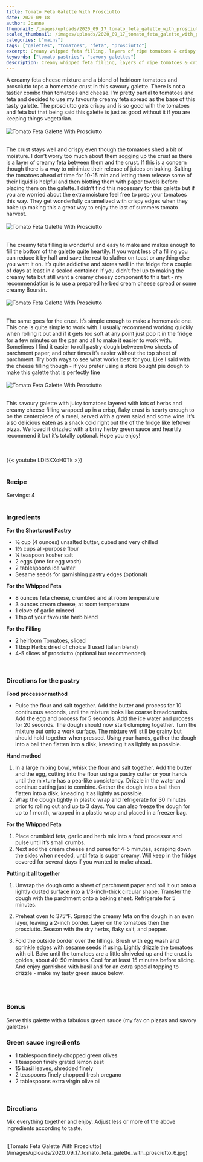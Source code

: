 ```yaml
---
title: Tomato Feta Galette With Prosciutto
date: 2020-09-18
author: Joanne
thumbnail: /images/uploads/2020_09_17_tomato_feta_galette_with_prosciutto_1.jpg
scaled_thumbnail: /images/uploads/2020_09_17_tomato_feta_galette_with_prosciutto_0.jpg
categories: ["mains"]
tags: ["galettes", "tomatoes", "feta", "prosciutto"]
excerpt: Creamy whipped feta filling, layers of ripe tomatoes & crispy prosciutto wrapped up in a buttery crust 
keywords: ["tomato pastries", "savory galettes"]
description: Creamy whipped feta filling, layers of ripe tomatoes & crispy prosciutto wrapped up in a buttery crust 
---
```


A creamy feta cheese mixture and a blend of heirloom tomatoes and prosciutto tops a homemade crust in this savoury galette. There is not a tastier combo than tomatoes and cheese. I’m pretty partial to tomatoes and feta and decided to use my favourite creamy feta spread as the base of this tasty galette. The prosciutto gets crispy and is so good with the tomatoes and feta but that being said this galette is just as good without it if you are keeping things vegetarian. 
</br>
</br>
![Tomato Feta Galette With Prosciutto](/images/uploads/2020_09_17_tomato_feta_galette_with_prosciutto_2.jpg)
</br>
</br>

The crust stays well and crispy even though the tomatoes shed a bit of moisture. I don’t worry too much about them sogging up the crust as there is a layer of creamy feta between them and the crust. If this is a concern though there is a way to minimize their release of juices on baking. Salting the tomatoes ahead of time for 10-15 min and letting them release some of their liquid is helpful and then blotting them with paper towels before placing them on the galette. I didn’t find this necessary for this galette but if you are worried about the extra moisture feel free to prep your tomatoes this way. They get wonderfully caramelized with crispy edges when they bake up making this a great way to enjoy the last of summers tomato harvest. 
</br>
</br>
![Tomato Feta Galette With Prosciutto](/images/uploads/2020_09_17_tomato_feta_galette_with_prosciutto_3.jpg)
</br>
</br>

The creamy feta filling is wonderful and easy to make and makes enough to fill the bottom of the galette quite heartily. If you want less of a filling you can reduce it by half and save the rest to slather on toast or anything else you want it on. It’s quite addictive and stores well in the fridge for a couple of days at least in a sealed container. If you didn’t feel up to making the creamy feta but still want a creamy cheesy component to this tart - my recommendation is to use a prepared herbed cream cheese spread or some creamy Boursin. 
</br>
</br>
![Tomato Feta Galette With Prosciutto](/images/uploads/2020_09_17_tomato_feta_galette_with_prosciutto_4.jpg)
</br>
</br>

The same goes for the crust. It’s simple enough to make a homemade one. This one is quite simple to work with. I usually recommend working quickly when rolling it out and if it gets too soft at any point just pop it in the fridge for a few minutes on the pan and all to make it easier to work with. Sometimes I find it easier to roll pastry dough between two sheets of parchment paper, and other times it’s easier without the top sheet of parchment. Try both ways to see what works best for you. Like I said with the cheese filling though - if you prefer using a store bought pie dough to make this galette that is perfectly fine 
</br>
</br>
![Tomato Feta Galette With Prosciutto](/images/uploads/2020_09_17_tomato_feta_galette_with_prosciutto_5.jpg)
</br>
</br>

This savoury galette with juicy tomatoes layered with lots of herbs and creamy cheese filling wrapped up in a crisp, flaky crust is hearty enough to be the centerpiece of a meal, served with a green salad and some wine. It’s also delicious eaten as a snack cold right out the of the fridge like leftover pizza. We loved it  drizzled with a briny herby green sauce and heartily recommend it but it’s totally optional. Hope you enjoy! 

</br>
</br>
{{< youtube LDI5XXoH0Tk >}}
</br>
</br>

### Recipe
Servings: <span itemprop="recipeYield">4 
</br>
</br>

### Ingredients

__For the Shortcrust Pastry__

* <span itemprop="recipeIngredient">½ cup (4 ounces) unsalted butter, cubed and very chilled</span>
* <span itemprop="recipeIngredient">1½ cups all-purpose flour</span>
* <span itemprop="recipeIngredient">¼ teaspoon kosher salt</span>
* <span itemprop="recipeIngredient">2 eggs (one for egg wash) </span>
* <span itemprop="recipeIngredient">2 tablespoons ice water</span>
* <span itemprop="recipeIngredient">Sesame seeds for garnishing pastry edges (optional)</span>

__For the Whipped Feta__

* <span itemprop="recipeIngredient">8 ounces feta cheese, crumbled and at room temperature</span>
* <span itemprop="recipeIngredient">3 ounces cream cheese, at room temperature</span>
* <span itemprop="recipeIngredient">1 clove of garlic minced</span>
* <span itemprop="recipeIngredient">1 tsp of your favourite herb blend</span>

__For the Filling__

* <span itemprop="recipeIngredient">2 heirloom Tomatoes, sliced </span>
* <span itemprop="recipeIngredient">1 tbsp Herbs dried of choice (I used Italian blend) </span>
* <span itemprop="recipeIngredient">4-5 slices of prosciutto (optional but recommended) </span>
</br>

### Directions for the pastry

__Food processor method__

* Pulse the flour and salt together. Add the butter and process for 10 continuous seconds, until the mixture looks like coarse breadcrumbs. Add the egg and process for 5 seconds. Add the ice water and process for 20 seconds. The dough should now start clumping together. Turn the mixture out onto a work surface. The mixture will still be grainy but should hold together when pressed. Using your hands, gather the dough into a ball then flatten into a disk, kneading it as lightly as possible.

__Hand method__

1. In a large mixing bowl, whisk the flour and salt together. Add the butter and the egg, cutting into the flour using a pastry cutter or your hands until the mixture has a pea-like consistency. Drizzle in the water and continue cutting just to combine. Gather the dough into a ball then flatten into a disk, kneading it as lightly as possible.
1. Wrap the dough tightly in plastic wrap and refrigerate for 30 minutes prior to rolling out and up to 3 days. You can also freeze the dough for up to 1 month, wrapped in a plastic wrap and placed in a freezer bag.

__For the Whipped Feta__

1.	Place crumbled feta, garlic and herb mix into a food processor and pulse until it’s small crumbs.
2.	Next add the cream cheese and puree for 4-5 minutes, scraping down the sides when needed, until feta is super creamy. Will keep in the fridge covered for several days if you wanted to make ahead.

__Putting it all together__

1. Unwrap the dough onto a sheet of parchment paper and roll it out onto a lightly dusted surface into a 1/3-inch-thick circular shape. Transfer the dough with the parchment onto a baking sheet. Refrigerate for 5 minutes.

1. Preheat oven to 375°F. Spread the creamy feta on the dough in an even layer, leaving a 2-inch border. Layer on the tomatoes then the prosciutto. Season with the dry herbs, flaky salt, and pepper. 

1. Fold the outside border over the fillings. Brush with egg wash and sprinkle edges with sesame seeds if using. Lightly drizzle the tomatoes with oil. Bake until the tomatoes are a little shriveled up and the crust is golden, about 40-50 minutes. Cool for at least 15 minutes before slicing. And enjoy garnished with basil and for an extra special topping to drizzle - make my tasty green sauce below. 
</br>
</br>

### Bonus
Serve this galette with a fabulous green sauce (my fav on pizzas and savory galettes)  

### Green sauce ingredients

* 1 tablespoon finely chopped green olives
* 1 teaspoon finely grated lemon zest
* 15 basil leaves, shredded finely
* 2 teaspoons finely chopped fresh oregano
* 2 tablespoons extra virgin olive oil
</br>

### Directions
Mix everything together and enjoy. Adjust less or more of the above ingredients according to taste. 

</br>
![Tomato Feta Galette With Prosciutto](/images/uploads/2020_09_17_tomato_feta_galette_with_prosciutto_6.jpg)
